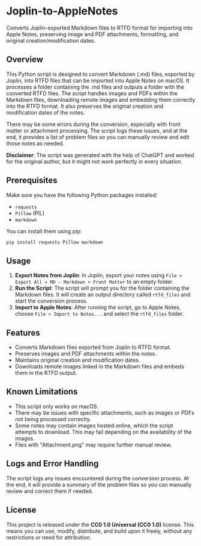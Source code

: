 # Joplin-to-AppleNotes

Converts Joplin-exported Markdown files to RTFD format for importing into Apple Notes, preserving image and PDF attachments, formatting, and original creation/modification dates.

## Overview

This Python script is designed to convert Markdown (.md) files, exported by Joplin, into RTFD files that can be imported into Apple Notes on macOS. It processes a folder containing the .md files and outputs a folder with the converted RTFD files. The script handles images and PDFs within the Markdown files, downloading remote images and embedding them correctly into the RTFD format. It also preserves the original creation and modification dates of the notes.

There may be some errors during the conversion, especially with front matter or attachment processing. The script logs these issues, and at the end, it provides a list of problem files so you can manually review and edit those notes as needed.

**Disclaimer**: The script was generated with the help of ChatGPT and worked for the original author, but it might not work perfectly in every situation.

## Prerequisites

Make sure you have the following Python packages installed:
- `requests`
- `Pillow` (PIL)
- `markdown`

You can install them using pip:
```sh
pip install requests Pillow markdown
```

## Usage

1. **Export Notes from Joplin**: In Joplin, export your notes using `File > Export All > MD - Markdown + Front Matter` to an empty folder.
2. **Run the Script**: The script will prompt you for the folder containing the Markdown files. It will create an output directory called `rtfd_files` and start the conversion process.
3. **Import to Apple Notes**: After running the script, go to Apple Notes, choose `File > Import to Notes...` and select the `rtfd_files` folder.

## Features

- Converts Markdown files exported from Joplin to RTFD format.
- Preserves images and PDF attachments within the notes.
- Maintains original creation and modification dates.
- Downloads remote images linked in the Markdown files and embeds them in the RTFD output.

## Known Limitations

- This script only works on macOS.
- There may be issues with specific attachments, such as images or PDFs not being processed correctly.
- Some notes may contain images hosted online, which the script attempts to download. This may fail depending on the availability of the images.
- Files with "Attachment.png" may require further manual review.

## Logs and Error Handling

The script logs any issues encountered during the conversion process. At the end, it will provide a summary of the problem files so you can manually review and correct them if needed.

## License

This project is released under the **CC0 1.0 Universal (CC0 1.0)** license. This means you can use, modify, distribute, and build upon it freely, without any restrictions or need for attribution.
